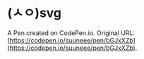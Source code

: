 # (ㅅㅇ)svg

A Pen created on CodePen.io. Original URL: [https://codepen.io/suuneee/pen/bGJxXZb](https://codepen.io/suuneee/pen/bGJxXZb).

